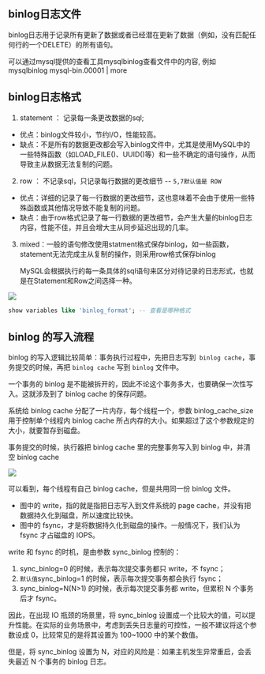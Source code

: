 ## binlog日志文件

binlog日志用于记录所有更新了数据或者已经潜在更新了数据（例如，没有匹配任何行的一个DELETE）的所有语句。

可以通过mysql提供的查看工具mysqlbinlog查看文件中的内容, 例如 mysqlbinlog mysql-bin.00001 | more

## binlog日志格式

1. statement ： 记录每一条更改数据的sql;

- 优点：binlog文件较小，节约I/O，性能较高。
- 缺点：不是所有的数据更改都会写入binlog文件中，尤其是使用MySQL中的一些特殊函数（如LOAD_FILE()、UUID()等）和一些不确定的语句操作，从而导致主从数据无法复制的问题。

2. row ： 不记录sql，只记录每行数据的更改细节 -- `5,7默认值是 ROW`

- 优点：详细的记录了每一行数据的更改细节，这也意味着不会由于使用一些特殊函数或其他情况导致不能复制的问题。
- 缺点：由于row格式记录了每一行数据的更改细节，会产生大量的binlog日志内容，性能不佳，并且会增大主从同步延迟出现的几率。

3. mixed：一般的语句修改使用statment格式保存binlog，如一些函数，statement无法完成主从复制的操作，则采用row格式保存binlog

   MySQL会根据执行的每一条具体的sql语句来区分对待记录的日志形式，也就是在Statement和Row之间选择一种。



![](https://youpaiyun.zongqilive.cn/image/20200916142400.png)



```sql
show variables like 'binlog_format'; -- 查看是哪种格式
```





## binlog 的写入流程

binlog 的写入逻辑比较简单：事务执行过程中，先把日志写到` binlog cache`，事务提交的时候，再把 `binlog cache` 写到 `binlog` 文件中。

一个事务的 binlog 是不能被拆开的，因此不论这个事务多大，也要确保一次性写入。这就涉及到了 binlog cache 的保存问题。

系统给 binlog cache 分配了一片内存，每个线程一个，参数 binlog_cache_size 用于控制单个线程内 binlog cache 所占内存的大小。如果超过了这个参数规定的大小，就要暂存到磁盘。

事务提交的时候，执行器把 binlog cache 里的完整事务写入到 binlog 中，并清空 binlog cache

![](https://youpaiyun.zongqilive.cn/image/ZbTE0x.md.png)

可以看到，每个线程有自己 binlog cache，但是共用同一份 binlog 文件。

- 图中的 write，指的就是指把日志写入到文件系统的 page cache，并没有把数据持久化到磁盘，所以速度比较快。
- 图中的 fsync，才是将数据持久化到磁盘的操作。一般情况下，我们认为 fsync 才占磁盘的 IOPS。

write 和 fsync 的时机，是由参数 sync_binlog 控制的：

1. sync_binlog=0 的时候，表示每次提交事务都只 write，不 fsync；
2. `默认值`sync_binlog=1 的时候，表示每次提交事务都会执行 fsync；
3. sync_binlog=N(N>1) 的时候，表示每次提交事务都 write，但累积 N 个事务后才 fsync。

因此，在出现 IO 瓶颈的场景里，将 sync_binlog 设置成一个比较大的值，可以提升性能。在实际的业务场景中，考虑到丢失日志量的可控性，一般不建议将这个参数设成 0，比较常见的是将其设置为 100~1000 中的某个数值。

但是，将 sync_binlog 设置为 N，对应的风险是：如果主机发生异常重启，会丢失最近 N 个事务的 binlog 日志。